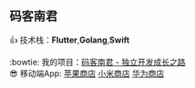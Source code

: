 ## 码客南君

:+1: 技术栈：**Flutter**,**Golang**,**Swift**  
  
  
:bowtie: 我的项目：[码客南君 - 独立开发成长之路](http://www.linanjun.cn/)  
:sunglasses: 移动端App: [苹果商店](https://apps.apple.com/cn/app/码客南君-全栈编程学习入门/id1517749296) [小米商店](http://app.mi.com/details?id=com.nanjun.marknanjun) [华为商店](https://appgallery.huawei.com/#/app/C102478513?locale=zh_CN&source=appshare&subsource=C102478513&shareTo=weixin&shareFrom=appmarket) 

<!--
**JimmyLee05/JimmyLee05** is a ✨ _special_ ✨ repository because its `README.md` (this file) appears on your GitHub profile.

Here are some ideas to get you started:

- 🔭 I’m currently working on ...
- 🌱 I’m currently learning ...
- 👯 I’m looking to collaborate on ...
- 🤔 I’m looking for help with ...
- 💬 Ask me about ...
- 📫 How to reach me: ...
- 😄 Pronouns: ...
- ⚡ Fun fact: ...
-->
